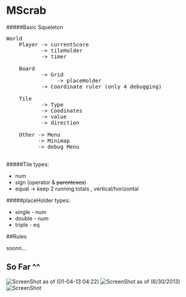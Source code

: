 MScrab
======

#####Basic Squeleton
<pre>
World
	Player -> currentScore
     	   -> tileHolder
           -> timer
           
 	Board 
    	   -> Grid 
           		-> placeHolder
           -> Coordinate ruler (only 4 debugging)		
                
    Tile
    	   -> Type
           -> Coodinates
           -> value
           -> direction
                      
    Other -> Menu
    	  -> Minimap
          -> debug Menu
             
</pre>
    
#####Tile types:
* num
* sign (operator & <del>parenteses</del>) 
* equal
	-> keep 2 running totals , vertical/horizontal 


#####placeHolder types:
* single - num
* double - num
* triple - eq
	
##Rules

 soonn...

## So Far ^^
![ScreenShot](https://raw.github.com/Mimieam/MScrab/master/img/First%20Millestone.png)
as of  (01-04-13 04:22)
![ScreenShot](https://raw.github.com/Mimieam/MScrab/master/img/2nd%20Stone.png)
as of (6/30/2013)
![ScreenShot](https://raw.github.com/Mimieam/MScrab/master/img/hahaBugFound.png)
